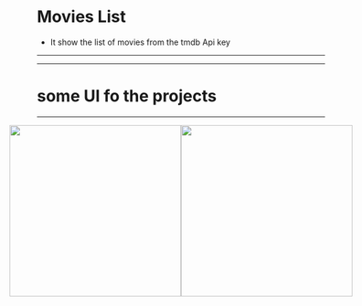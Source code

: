 # Movies List
  - It show the list of movies from the tmdb Api key

<hr>
<hr>

# some UI fo the projects
<hr>
<div>
  <div style="display:flex; margin:5px; justify-content:center; align-items:center">
    <img src="https://user-images.githubusercontent.com/96978659/159740725-d9a1a161-1ac3-492b-bcf7-d89d46061c74.png" width="300px" height="300px" />
    <img src="https://user-images.githubusercontent.com/96978659/159740840-a249d59a-f4f1-43c6-99c2-c2330f359b2a.png" width="300px" height="300px" />
  </div>
 </div>



